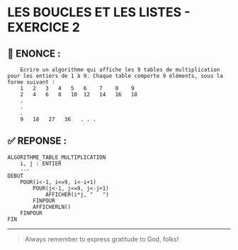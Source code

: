 # LES BOUCLES ET LES LISTES - EXERCICE 2

## 🌟 ENONCE :
```
    Ecrire un algorithme qui affiche les 9 tables de multiplication pour les entiers de 1 à 9. Chaque table comporte 9 éléments, sous la forme suivant :
    1   2   3   4   5   6    7    8    9 
    2   4   6   8   10  12   14   16   18
    .
    .
    .
    9   18   27   36   . . .
```

## ✅ REPONSE :

````
ALGORITHME_TABLE_MULTIPLICATION
    i, j : ENTIER
    ---
DEBUT
    POUR(i<-1, i<=9, i<-i+1)
        POUR(j<-1, j<=9, j<-j+1)
            AFFICHER(i*j, "   ")
        FINPOUR
        AFFICHERLN()
    FINPOUR
FIN 
````

--- 

> Always remember to express gratitude to God, folks!